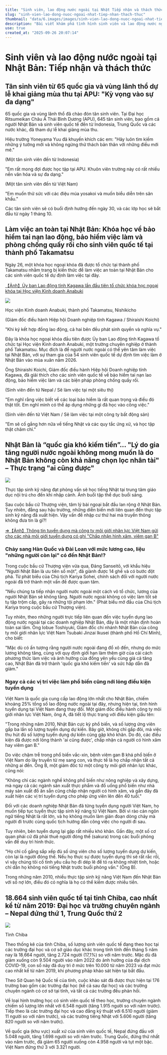 ```yaml
---
title: "Sinh viên, lao động nước ngoài tại Nhật Tiếp nhận và thách thức"
slug: "sinh-vien-lao-dong-nuoc-ngoai-nhat-tiep-nhan-thach-thuc"
thumbnail: "data/6.images/images/sinh-vien-lao-dong-nuoc-ngoai-nhat-tiep-nhan-thach-thuc.webp"
description: "Bài viết khám phá tình hình sinh viên và lao động nước ngoài tại Nhật Bản, từ việc chào đón tân sinh viên đến những thách thức về việc làm, lương thấp và tiêu chuẩn tuyển dụng đang thay đổi."
use: true
created_at: "2025-09-26 20:07:14"
---
```


# Sinh viên và lao động nước ngoài tại Nhật Bản: Tiếp nhận và thách thức

## Tân sinh viên từ 65 quốc gia và vùng lãnh thổ dự lễ khai giảng mùa thu tại APU: "Kỳ vọng vào sự đa dạng"

65 quốc gia và vùng lãnh thổ đã chào đón tân sinh viên. Tại Đại học Ritsumeikan Châu Á Thái Bình Dương (APU), 645 tân sinh viên, bao gồm cả người Nhật Bản và sinh viên quốc tế đến từ Indonesia, Trung Quốc và các nước khác, đã tham dự lễ khai giảng mùa thu.

Hiệu trưởng Yoneyama Yuu đã khuyến khích các em: "Hãy luôn tìm kiếm những ý tưởng mới và không ngừng thử thách bản thân với những điều mới mẻ."

(Một tân sinh viên đến từ Indonesia)

"Em rất mong đợi được học tập tại APU. Khuôn viên trường này có rất nhiều nền văn hóa và sự đa dạng."

(Một tân sinh viên đến từ Việt Nam)

"Em muốn thử sức với các điệu múa yosakoi và muốn biểu diễn trên sân khấu."

Các tân sinh viên sẽ có buổi định hướng đến ngày 30, và các lớp học sẽ bắt đầu từ ngày 1 tháng 10.

## Làm việc an toàn tại Nhật Bản: Khóa học về bảo hiểm tai nạn lao động, bảo hiểm việc làm và phòng chống quấy rối cho sinh viên quốc tế tại thành phố Takamatsu

Ngày 26, một khóa học ngoại khóa đã được tổ chức tại thành phố Takamatsu nhằm trang bị kiến thức để làm việc an toàn tại Nhật Bản cho các sinh viên quốc tế dự định làm việc tại đây.

[【Ảnh】Ủy ban Lao động tỉnh Kagawa lần đầu tiên tổ chức khóa học ngoại khóa tại Học viện Kinh doanh Anabuki](https://news.ksb.co.jp/article/16052360?p=30048830&ro=16052360&ri=0)

![](/images/20250926-11680211-ksbv-001-33983905-view.webp)

Học viện Kinh doanh Anabuki, thành phố Takamatsu, Nishikicho

(Giám đốc điều hành Hiệp hội Doanh nghiệp tỉnh Kagawa / Shiraishi Koichi)

"Khi ký kết hợp đồng lao động, cả hai bên đều phát sinh quyền và nghĩa vụ."

Đây là khóa học ngoại khóa đầu tiên được Ủy ban Lao động tỉnh Kagawa tổ chức tại Học viện Kinh doanh Anabuki, một trường chuyên nghiệp ở thành phố Takamatsu. Mục đích là để người nước ngoài có thể yên tâm làm việc tại Nhật Bản, với sự tham gia của 54 sinh viên quốc tế dự định tìm việc làm ở Nhật Bản vào mùa xuân năm 2026.

Ông Shiraishi Koichi, Giám đốc điều hành Hiệp hội Doanh nghiệp tỉnh Kagawa, đã giải thích cho các sinh viên quốc tế về bảo hiểm tai nạn lao động, bảo hiểm việc làm và các biện pháp phòng chống quấy rối.

(Sinh viên đến từ Nepal / Sẽ làm việc tại một siêu thị)

"Em nghĩ rằng việc biết về các loại bảo hiểm là rất quan trọng và điều đó thật tốt. Em nghĩ mình có thể áp dụng những gì đã học vào công việc."

(Sinh viên đến từ Việt Nam / Sẽ làm việc tại một công ty bất động sản)

"Em sẽ cố gắng hơn nữa về tiếng Nhật và các quy tắc ứng xử, và học tập thật chăm chỉ."

## Nhật Bản là “quốc gia khó kiếm tiền”... "Lý do gia tăng người nước ngoài không mong muốn là do Nhật Bản không còn khả năng chọn lọc nhân tài" – Thực trạng "ai cũng được"

![](/images/20250926-02119720-sspa-000-1-view.webp)

Thực tập sinh kỹ năng đạt phỏng vấn sẽ học tiếng Nhật tại trung tâm giáo dục nội trú cho đến khi nhập cảnh. Ảnh buổi tập thể dục buổi sáng.

Sau cuộc bầu cử Thượng viện, tâm lý bài ngoại bắt đầu lan rộng ở Nhật Bản. Tuy nhiên, đằng sau hậu trường, những diễn biến mới liên quan đến thực tập sinh kỹ năng đã xuất hiện. Vậy vấn đề nhập cư thứ hai mà truyền thông không đưa tin là gì?!

[⇒【Ảnh】Thông tin tuyển dụng mà công ty môi giới nhân lực Việt Nam gửi cho các nhà môi giới tuyển dụng có ghi "Chấp nhận hình xăm, viêm gan B"](https://nikkan-spa.jp/?attachment_id=2119724)

### Chảy sang Hàn Quốc và Đài Loan với mức lương cao, liệu "những người còn lại" có đến Nhật Bản!?

Trong cuộc bầu cử Thượng viện vừa qua, Đảng Sanseitō, với khẩu hiệu "Người Nhật Bản là ưu tiên số một", đã giành được 14 ghế và có bước đột phá. Từ phát biểu của Chủ tịch Kariya Sohei, chính sách đối với người nước ngoài đã trở thành một vấn đề được quan tâm.

"Nếu chúng ta tiếp nhận người nước ngoài một cách vô tổ chức, lương của người Nhật Bản sẽ không tăng. Người nước ngoài không có việc làm tốt sẽ tụ tập trộm cắp, gây ra những tội phạm lớn." (Phát biểu mở đầu của Chủ tịch Kariya trong cuộc bầu cử Thượng viện).

Tuy nhiên, theo những người trực tiếp liên quan đến việc tuyển dụng lao động nước ngoài tại các doanh nghiệp Nhật Bản, đây là một nhận định hoàn toàn sai lầm. Ông Iobue Toshiyuki, Giám đốc chi nhánh Nhật Bản của công ty môi giới nhân lực Việt Nam Tsubaki Jinzai Ikusei (thành phố Hồ Chí Minh), cho biết:

"Mặc dù có ấn tượng rằng người nước ngoài đang đổ xô đến, nhưng do mức lương không tăng, cùng với quy định giới hạn làm thêm giờ của cải cách phương thức làm việc và ảnh hưởng của đồng yên yếu cùng giá cả tăng cao, Nhật Bản đã trở thành 'quốc gia khó kiếm tiền' và sức hấp dẫn đã giảm."

### Ngay cả các vị trí việc làm phổ biến cũng nới lỏng điều kiện tuyển dụng

Việt Nam là quốc gia cung cấp lao động lớn nhất cho Nhật Bản, chiếm khoảng 25% tổng số lao động nước ngoài tại đây, nhưng hiện tại, tình hình tuyển dụng tại Việt Nam đang thay đổi. Một giám đốc điều hành công ty môi giới nhân lực Việt Nam, ông A, đã tiết lộ thực trạng với điều kiện giấu tên:

"Trong những năm 2010, Nhật Bản cực kỳ phổ biến, và số lượng ứng viên gấp ba lần số lượng tuyển dụng dự kiến. Bây giờ, không chỉ gấp đôi, mà việc thu hút đủ số lượng tuyển dụng dự kiến cũng gặp khó khăn. Do đó, các điều kiện đã được nới lỏng thành 'ai cũng được', chấp nhận cả người có hình xăm hay viêm gan B."

Do việc chậm trễ trong phổ biến vắc-xin, bệnh viêm gan B khá phổ biến ở Việt Nam do lây truyền từ mẹ sang con, và thực tế là họ chấp nhận tất cả những ai đến. Ông B, một giám đốc từ một công ty môi giới nhân lực khác, cũng nói:

"Không chỉ các ngành nghề không phổ biến như nông nghiệp và xây dựng, mà ngay cả các ngành sản xuất thực phẩm và đồ uống phổ biến như nhà máy sản xuất đồ ăn sẵn cũng chấp nhận người có hình xăm, và gần đây đã xuất hiện các vị trí tuyển dụng cho phép ứng viên lên đến 40 tuổi."

Đối với các doanh nghiệp Nhật Bản đã từng tuyển dụng người Việt Nam, họ muốn tiếp tục tuyển thực tập sinh kỹ năng từ Việt Nam. Bởi vì rào cản ngôn ngữ tiếng Nhật là rất lớn, và họ không muốn làm gián đoạn dòng chảy mà người đi trước cùng quốc tịch hướng dẫn công việc cho người đi sau.

Tuy nhiên, bên tuyển dụng lại gặp rất nhiều khó khăn. Gần đây, một số cơ quan phái cử đã phải thuê người đóng thế (sakura) trong các buổi phỏng vấn để duy trì hình thức.

"Họ chỉ cố gắng sắp xếp đủ số ứng viên cho số lượng tuyển dụng dự kiến, còn lại là người đóng thế. Nếu họ thực sự được tuyển dụng thì sẽ rất rắc rối, vì vậy chúng tôi cố tình yêu cầu họ đi dép lê để tỏ ra không nhiệt tình, hoặc chỉ dẫn họ không nói tiếng Nhật trước buổi phỏng vấn." (Ông B).

Trong những năm 2010, nhiều thực tập sinh kỹ năng Việt Nam đến Nhật Bản với số nợ lớn, điều đó có nghĩa là họ có thể kiếm được nhiều tiền.

## 18.664 sinh viên quốc tế tại tỉnh Chiba, cao nhất kể từ năm 2019: Đại học và trường chuyên ngành – Nepal đứng thứ 1, Trung Quốc thứ 2

![](/images/20250926-00010003-chibatopi-000-1-view.webp)

Tỉnh Chiba

Theo thống kê của tỉnh Chiba, số lượng sinh viên quốc tế đang theo học tại các trường đại học và cơ sở giáo dục khác trong tỉnh tính đến tháng 5 năm nay là 18.664 người, tăng 2.724 người (17,1%) so với năm trước. Mặc dù đã giảm xuống còn 9.504 người vào năm 2022 do ảnh hưởng của đại dịch COVID-19, con số này đã duy trì ở mức trên 10.000 từ năm 2023 và đạt mức cao nhất kể từ năm 2019, khi phương pháp khảo sát hiện tại bắt đầu.

Theo Sở Quan hệ Quốc tế của tỉnh, cuộc khảo sát đã được thực hiện tại 176 trường bao gồm các trường đại học (kể cả sau đại học) và các trường chuyên ngành có cơ sở tại tỉnh, và tất cả các trường đều phản hồi.

Về loại hình trường học có sinh viên quốc tế theo học, trường chuyên ngành chiếm số lượng lớn nhất với 6.548 người (tăng 1.915 người so với năm trước). Tiếp theo là các trường đại học và cao đẳng kỹ thuật với 6.510 người (giảm 11 người so với năm trước), và các trường tiếng Nhật với 5.606 người (tăng 820 người so với năm trước).

Về quốc gia (khu vực) xuất xứ của sinh viên quốc tế, Nepal đứng đầu với 5.048 người, tăng 1.698 người so với năm trước. Trung Quốc, đứng thứ nhất vào năm trước, đã giảm 65 người xuống còn 4.958 người và tụt một bậc. Việt Nam đứng thứ 3 với 3.321 người.